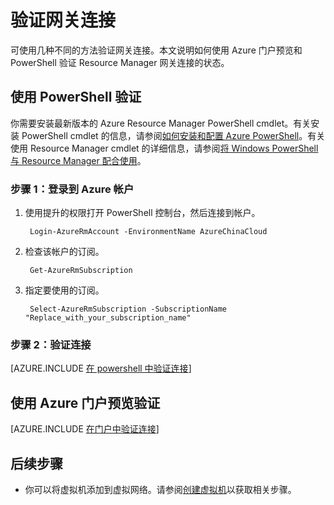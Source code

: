 <properties
   pageTitle="验证网关连接 | Azure"
   description="本文说明如何验证 Resource Manager 部署模型中的网关连接"
   services="vpn-gateway"
   documentationCenter="na"
   authors="cherylmc"
   manager="carmonm"
   editor=""
   tags="azure-resource-manager"/>  


<tags
   ms.service="vpn-gateway"
   ms.devlang="na"
   ms.topic="article"
   ms.tgt_pltfrm="na"
   ms.workload="infrastructure-services"
   ms.date="10/14/2016"
   wacn.date="11/07/2016"
   ms.author="cherylmc"/>

# 验证网关连接

可使用几种不同的方法验证网关连接。本文说明如何使用 Azure 门户预览和 PowerShell 验证 Resource Manager 网关连接的状态。


## 使用 PowerShell 验证

你需要安装最新版本的 Azure Resource Manager PowerShell cmdlet。有关安装 PowerShell cmdlet 的信息，请参阅[如何安装和配置 Azure PowerShell](https://docs.microsoft.com/powershell/azureps-cmdlets-docs)。有关使用 Resource Manager cmdlet 的详细信息，请参阅[将 Windows PowerShell 与 Resource Manager 配合使用](/documentation/articles/powershell-azure-resource-manager/)。

### 步骤 1：登录到 Azure 帐户

1. 使用提升的权限打开 PowerShell 控制台，然后连接到帐户。

		Login-AzureRmAccount -EnvironmentName AzureChinaCloud

2. 检查该帐户的订阅。

		Get-AzureRmSubscription 

3. 指定要使用的订阅。

		Select-AzureRmSubscription -SubscriptionName "Replace_with_your_subscription_name"

### 步骤 2：验证连接


[AZURE.INCLUDE [在 powershell 中验证连接](../../includes/vpn-gateway-verify-connection-ps-rm-include.md)]


## 使用 Azure 门户预览验证

[AZURE.INCLUDE [在门户中验证连接](../../includes/vpn-gateway-verify-connection-portal-rm-include.md)]


## 后续步骤

- 你可以将虚拟机添加到虚拟网络。请参阅[创建虚拟机](/documentation/articles/virtual-machines-windows-hero-tutorial/)以获取相关步骤。

<!---HONumber=Mooncake_1031_2016-->
